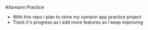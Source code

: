 #Xamarin Practice

- With this repo i plan to store my xamarin app practice project
- Track it's progress as I add more features as I keep improving
